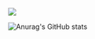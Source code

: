 <a href="https://velog.io/@pyg410" target="_blank"><img src="https://img.shields.io/badge/pyg410-000000?style=flat&logo=velog&logoColor=20C997"/></a>

![Anurag's GitHub stats](https://github-readme-stats.vercel.app/api?username=pyg410&show_icons=true&theme=radical)
